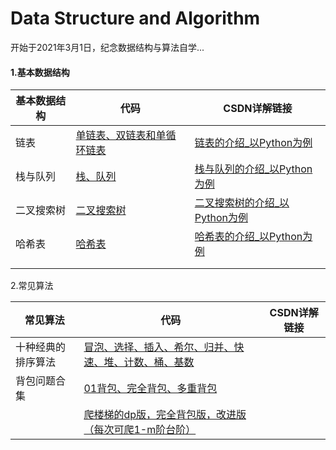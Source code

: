 # Data Structure and Algorithm
开始于2021年3月1日，纪念数据结构与算法自学...

#### 1.基本数据结构

| 基本数据结构 | 代码                                                         | CSDN详解链接                                                 |
| ------------ | ------------------------------------------------------------ | ------------------------------------------------------------ |
| 链表         | [单链表、双链表和单循环链表](https://github.com/hongkong9771/Data-Structure-and-Algorithm/tree/main/Code/Link%20List) | [链表的介绍_以Python为例](https://blog.csdn.net/qq_41447478/article/details/114536378) |
| 栈与队列     | [栈、队列](https://github.com/hongkong9771/Data-Structure-and-Algorithm/tree/main/Code/Stack_Queue) | [栈与队列的介绍_以Python为例](https://blog.csdn.net/qq_41447478/article/details/115179085) |
| 二叉搜索树   | [二叉搜索树](https://github.com/hongkong9771/Data-Structure-and-Algorithm/tree/main/Code/Binary%20Search%20Tree) | [二叉搜索树的介绍_以Python为例](https://blog.csdn.net/qq_41447478/article/details/115793446) |
| 哈希表       | [哈希表](https://github.com/hongkong9771/Data-Structure-and-Algorithm/tree/main/Code/Hash%20Table) | [哈希表的介绍_以Python为例](https://blog.csdn.net/qq_41447478/article/details/117232016) |
|              |                                                              |                                                              |
|              |                                                              |                                                              |



2.常见算法

| 常见算法           | 代码                                                         | CSDN详解链接 |
| ------------------ | ------------------------------------------------------------ | ------------ |
| 十种经典的排序算法 | [冒泡、选择、插入、希尔、归并、快速、堆、计数、桶、基数](https://github.com/hongkong9771/Data-Structure-and-Algorithm/blob/main/Code/Ten%20Sort/whk_sort.py) |              |
| 背包问题合集       | [01背包、完全背包、多重背包](https://github.com/hongkong9771/Data-Structure-and-Algorithm/tree/main/Code/Pack%20Problem) |              |
|                    | [爬楼梯的dp版，完全背包版，改进版（每次可爬1-m阶台阶）](https://github.com/hongkong9771/Data-Structure-and-Algorithm/tree/main/Code/Pack%20Problem/Climbing%20Stairs) |              |

